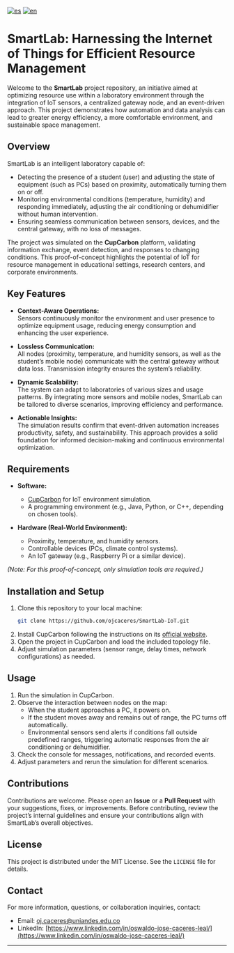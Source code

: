 [![es](https://img.shields.io/badge/lang-es-yellow.svg)](https://github.com/ojcaceres/SmartLab-IoT/blob/main/README.md)
[![en](https://img.shields.io/badge/lang-en-red.svg)](https://github.com/ojcaceres/SmartLab-IoT/blob/main/README.en.md)

# SmartLab: Harnessing the Internet of Things for Efficient Resource Management

Welcome to the **SmartLab** project repository, an initiative aimed at optimizing resource use within a laboratory environment through the integration of IoT sensors, a centralized gateway node, and an event-driven approach. This project demonstrates how automation and data analysis can lead to greater energy efficiency, a more comfortable environment, and sustainable space management.

## Overview

SmartLab is an intelligent laboratory capable of:
- Detecting the presence of a student (user) and adjusting the state of equipment (such as PCs) based on proximity, automatically turning them on or off.
- Monitoring environmental conditions (temperature, humidity) and responding immediately, adjusting the air conditioning or dehumidifier without human intervention.
- Ensuring seamless communication between sensors, devices, and the central gateway, with no loss of messages.

The project was simulated on the **CupCarbon** platform, validating information exchange, event detection, and responses to changing conditions. This proof-of-concept highlights the potential of IoT for resource management in educational settings, research centers, and corporate environments.

## Key Features

- **Context-Aware Operations:**  
  Sensors continuously monitor the environment and user presence to optimize equipment usage, reducing energy consumption and enhancing the user experience.
  
- **Lossless Communication:**  
  All nodes (proximity, temperature, and humidity sensors, as well as the student’s mobile node) communicate with the central gateway without data loss. Transmission integrity ensures the system’s reliability.

- **Dynamic Scalability:**  
  The system can adapt to laboratories of various sizes and usage patterns. By integrating more sensors and mobile nodes, SmartLab can be tailored to diverse scenarios, improving efficiency and performance.
  
- **Actionable Insights:**  
  The simulation results confirm that event-driven automation increases productivity, safety, and sustainability. This approach provides a solid foundation for informed decision-making and continuous environmental optimization.

## Requirements

- **Software:**  
  - [CupCarbon](https://cupcarbon.com/) for IoT environment simulation.
  - A programming environment (e.g., Java, Python, or C++, depending on chosen tools).
  
- **Hardware (Real-World Environment):**  
  - Proximity, temperature, and humidity sensors.
  - Controllable devices (PCs, climate control systems).
  - An IoT gateway (e.g., Raspberry Pi or a similar device).
  
*(Note: For this proof-of-concept, only simulation tools are required.)*

## Installation and Setup

1. Clone this repository to your local machine:
   ```bash
   git clone https://github.com/ojcaceres/SmartLab-IoT.git
   ```
2. Install CupCarbon following the instructions on its [official website](https://cupcarbon.com/).
3. Open the project in CupCarbon and load the included topology file.
4. Adjust simulation parameters (sensor range, delay times, network configurations) as needed.

## Usage

1. Run the simulation in CupCarbon.
2. Observe the interaction between nodes on the map:
   - When the student approaches a PC, it powers on.
   - If the student moves away and remains out of range, the PC turns off automatically.
   - Environmental sensors send alerts if conditions fall outside predefined ranges, triggering automatic responses from the air conditioning or dehumidifier.
3. Check the console for messages, notifications, and recorded events.
4. Adjust parameters and rerun the simulation for different scenarios.

## Contributions

Contributions are welcome. Please open an **Issue** or a **Pull Request** with your suggestions, fixes, or improvements. Before contributing, review the project’s internal guidelines and ensure your contributions align with SmartLab’s overall objectives.

## License

This project is distributed under the MIT License. See the `LICENSE` file for details.

## Contact

For more information, questions, or collaboration inquiries, contact:

- Email: oj.caceres@uniandes.edu.co
- LinkedIn: [https://www.linkedin.com/in/oswaldo-jose-caceres-leal/](https://www.linkedin.com/in/oswaldo-jose-caceres-leal/)

---
